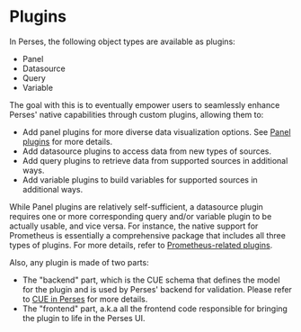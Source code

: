 # Plugins

In Perses, the following object types are available as plugins:

- Panel
- Datasource
- Query
- Variable

The goal with this is to eventually empower users to seamlessly enhance Perses' native capabilities through custom
plugins, allowing them to:

- Add panel plugins for more diverse data visualization options. See [Panel plugins](../plugins/panels.md) for more
  details.
- Add datasource plugins to access data from new types of sources.
- Add query plugins to retrieve data from supported sources in additional ways.
- Add variable plugins to build variables for supported sources in additional ways.

While Panel plugins are relatively self-sufficient, a datasource plugin requires one or more corresponding query and/or
variable plugin to be actually usable, and vice versa. For instance, the native support for Prometheus is essentially a
comprehensive package that includes all three types of plugins. For more details, refer
to [Prometheus-related plugins](../plugins/prometheus.md).

Also, any plugin is made of two parts:

- The "backend" part, which is the CUE schema that defines the model for the plugin and is used by Perses' backend for
  validation. Please refer to [CUE in Perses](../plugins/cue.md) for more details.
- The "frontend" part, a.k.a all the frontend code responsible for bringing the plugin to life in the Perses UI.
